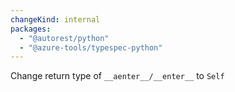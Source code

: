 ```yaml
---
changeKind: internal
packages:
  - "@autorest/python"
  - "@azure-tools/typespec-python"
---
```


Change return type of `__aenter__/__enter__` to `Self`
